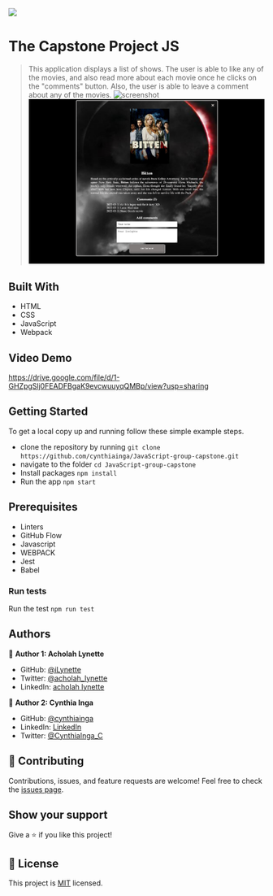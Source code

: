 ![](https://img.shields.io/badge/Microverse-blueviolet)
# The Capstone Project JS
> This application displays a list of shows. The user is able to like any of the movies, and also read more about each movie once he clicks on the "comments" button. Also, the user is able to leave a comment about any of the movies.
![screenshot](./src/images/pic1.png)
![screenshot](./src/images/pic2.png)
## Built With
- HTML
- CSS
- JavaScript
- Webpack
<!-- ## Live Demo -->
## Video Demo
https://drive.google.com/file/d/1-GHZpgSlj0FEADFBgaK9evcwuuyqQMBp/view?usp=sharing
## Getting Started
To get a local copy up and running follow these simple example steps.
- clone the repository by running
``` git clone https://github.com/cynthiainga/JavaScript-group-capstone.git ```
- navigate to the folder
``` cd JavaScript-group-capstone ```
- Install packages
``` npm install ```
- Run the app
``` npm start ```
## Prerequisites
- Linters
- GitHub Flow
- Javascript
- WEBPACK
- Jest
- Babel
### Run tests
Run the test
`npm run test`
## Authors
:bust_in_silhouette: **Author 1: Acholah Lynette**
- GitHub: [@iLynette](https://github.com/iLynette)
- Twitter: [@acholah_lynette](https://twitter.com/acholah_lynette)
- LinkedIn: [acholah lynette](https://www.linkedin.com/in/lynette-acholah/)

:bust_in_silhouette: **Author 2: Cynthia Inga**
- GitHub: [@cynthiainga](https://github.com/cynthiainga)
- LinkedIn: [LinkedIn](https://www.linkedin.com/in/cynthia-inga/)
- Twitter: [@CynthiaInga_C](https://twitter.com/CynthiaInga_C)

## :handshake: Contributing
Contributions, issues, and feature requests are welcome!
Feel free to check the [issues page](../../issues/).
## Show your support
Give a :star:️ if you like this project!
## :memo: License
This project is [MIT](./MIT.md) licensed.
